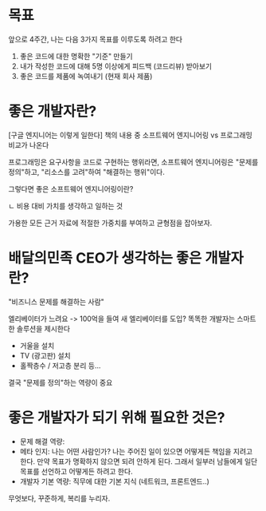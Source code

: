 # 목표
앞으로 4주간, 나는 다음 3가지 목표를 이루도록 하려고 한다
1. 좋은 코드에 대한 명확한 "기준" 만들기
2. 내가 작성한 코드에 대해 5명 이상에게 피드백 (코드리뷰) 받아보기
3. 좋은 코드를 제품에 녹여내기 (현재 회사 제품)

# 좋은 개발자란?
[구글 엔지니어는 이렇게 일한다] 책의 내용 중 소프트웨어 엔지니어링 vs 프로그래밍 비교가 나온다

프로그래밍은 요구사항을 코드로 구현하는 행위라면, 소프트웨어 엔지니어링은 "문제를 정의"하고, "리소스를 고려"하여 "해결하는 행위"이다.

그렇다면 좋은 소프트웨어 엔지니어링이란?

ㄴ 비용 대비 가치를 생각하고 일하는 것

가용한 모든 근거 자료에 적절한 가중치를 부여하고 균형점을 잡아보자.

# 배달의민족 CEO가 생각하는 좋은 개발자란?
"비즈니스 문제를 해결하는 사람"

엘리베이터가 느려요 -> 100억을 들여 새 엘리베이터를 도입? 똑똑한 개발자는 스마트한 솔루션을 제시한다

- 거울을 설치
- TV (광고판) 설치
- 홀짝층수 / 저고층 분리
등...

결국 "문제를 정의"하는 역량이 중요

# 좋은 개발자가 되기 위해 필요한 것은?
- 문제 해결 역량:
- 메타 인지: 나는 어떤 사람인가? 나는 주어진 일이 있으면 어떻게든 책임을 지려고 한다. 만약 목표가 명확하지 않으면 되려 안하게 된다. 그래서 일부러 남들에게 일단 목표를 선언하고 어떻게든 하려고 한다.
- 개발자 기본 역량: 직무에 대한 기본 지식 (네트워크, 프론트엔드..)

무엇보다, 꾸준하게, 복리를 누리자.


  
